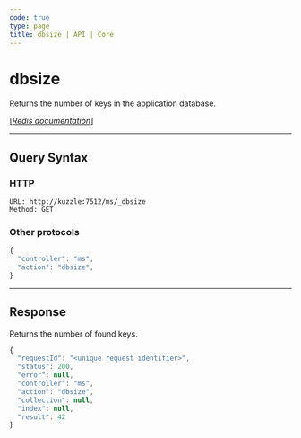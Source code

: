 ```yaml
---
code: true
type: page
title: dbsize | API | Core
---
```


# dbsize



Returns the number of keys in the application database.

[[_Redis documentation_]](https://redis.io/commands/dbsize)

---

## Query Syntax

### HTTP

```http
URL: http://kuzzle:7512/ms/_dbsize
Method: GET
```

### Other protocols

```js
{
  "controller": "ms",
  "action": "dbsize",
}
```

---

## Response

Returns the number of found keys.

```js
{
  "requestId": "<unique request identifier>",
  "status": 200,
  "error": null,
  "controller": "ms",
  "action": "dbsize",
  "collection": null,
  "index": null,
  "result": 42
}
```
